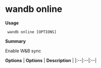 # wandb online

**Usage**

` wandb online [OPTIONS]`

**Summary**

Enable W&B sync


**Options**
| **Options** | **Description** |
|:--|:--|:--|


